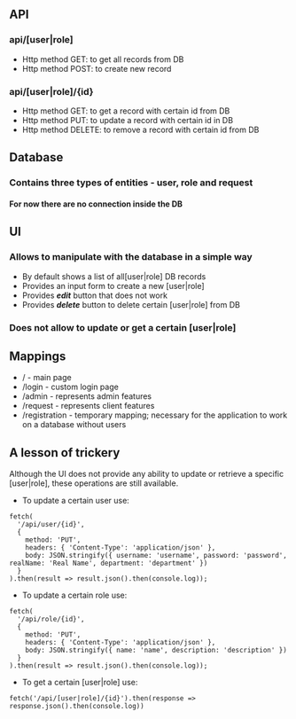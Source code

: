 ## API
### api/[user|role]
* Http method GET: to get all records from DB
* Http method POST: to create new record
### api/[user|role]/{id}
* Http method GET: to get a record with certain id from DB
* Http method PUT: to update a record with certain id in DB
* Http method DELETE: to remove a record with certain id from DB
 ## Database
### Contains three types of entities - user, role and request
#### For now there are no connection inside the DB
 ## UI
### Allows to manipulate with the database in a simple way
* By default shows a list of all[user|role] DB records
* Provides an input form to create a new [user|role]
* Provides ***edit*** button that does not work
* Provides ***delete*** button to delete certain [user|role] from DB
### Does not allow to update or get a certain [user|role]
## Mappings
* / - main page
* /login - custom login page
* /admin - represents admin features
* /request - represents client features
* /registration - temporary mapping; necessary for the application to work on a database without users
 ## A lesson of trickery  
Although the UI does not provide any ability to update or retrieve a specific [user|role], these operations are still available.
* To update a certain user use:
```
fetch(
  '/api/user/{id}', 
  { 
    method: 'PUT', 
    headers: { 'Content-Type': 'application/json' }, 
    body: JSON.stringify({ username: 'username', password: 'password', realName: 'Real Name', department: 'department' })
  }
).then(result => result.json().then(console.log));
```
* To update a certain role use:
```
fetch(
  '/api/role/{id}', 
  { 
    method: 'PUT', 
    headers: { 'Content-Type': 'application/json' }, 
    body: JSON.stringify({ name: 'name', description: 'description' })
  }
).then(result => result.json().then(console.log));
```
* To get a certain [user|role] use:
```
fetch('/api/[user|role]/{id}').then(response => response.json().then(console.log))
```
